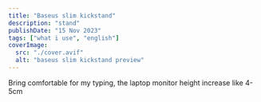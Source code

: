 ```yaml
---
title: "Baseus slim kickstand"
description: "stand"
publishDate: "15 Nov 2023"
tags: ["what i use", "english"]
coverImage:
  src: "./cover.avif"
  alt: "baseus slim kickstand preview"
---
```


Bring comfortable for my typing, the laptop monitor height increase like 4-5cm
